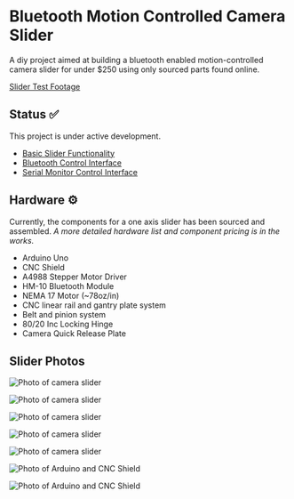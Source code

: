 # Bluetooth Motion Controlled Camera Slider

A diy project aimed at building a bluetooth enabled motion-controlled camera slider for under $250 using only sourced parts found online.

[Slider Test Footage](https://youtu.be/ap7EiZdusbA)

## Status ✅

This project is under active development.

- [Basic Slider Functionality](src/MocoSlider/MocoSlider.cpp)
- [Bluetooth Control Interface](src/moco_slider.ino)
- [Serial Monitor Control Interface](src/MocoSlider/examples/serial_control/serial_control.ino)

## Hardware ⚙️

Currently, the components for a one axis slider has been sourced and assembled. *A more detailed hardware list and component pricing is in the works.*

- Arduino Uno
- CNC Shield
- A4988 Stepper Motor Driver
- HM-10 Bluetooth Module
- NEMA 17 Motor (~78oz/in)
- CNC linear rail and gantry plate system
- Belt and pinion system
- 80/20 Inc Locking Hinge
- Camera Quick Release Plate

## Slider Photos

![Photo of camera slider](assets/slider1.jpeg)

![Photo of camera slider](assets/slider2.jpeg)

![Photo of camera slider](assets/slider4.jpeg)

![Photo of camera slider](assets/slider5.jpeg)

![Photo of camera slider](assets/slider6.jpeg)

![Photo of Arduino and CNC Shield](assets/arduino3.jpeg)

![Photo of Arduino and CNC Shield](assets/arduino2.jpeg)
